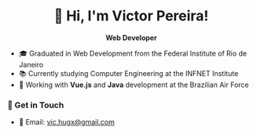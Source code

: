 <h1 align="center">👋 Hi, I'm Victor Pereira!</h1>

<p align="center">
  <strong>Web Developer</strong>
</p>

- 🎓 Graduated in Web Development from the Federal Institute of Rio de Janeiro
- 📚 Currently studying Computer Engineering at the INFNET Institute
- 💼 Working with <strong>Vue.js</strong> and <strong>Java</strong> development at the Brazilian Air Force

### 🚀 Get in Touch
- 📧 Email: [vic.hugx@gmail.com](mailto:vic.hugx@gmail.com)
